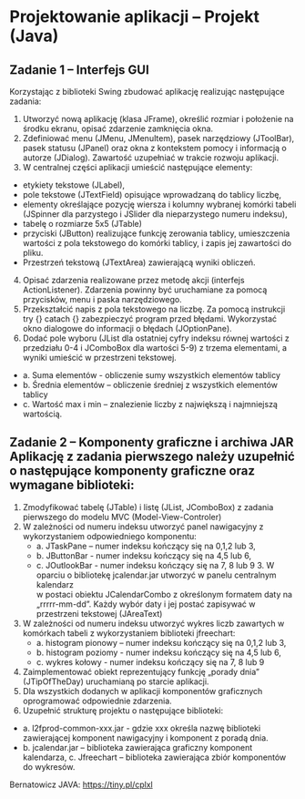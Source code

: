 # Projektowanie aplikacji – Projekt (Java)  
## Zadanie 1 – Interfejs GUI  
Korzystając  z  biblioteki  Swing  zbudować  aplikację  realizując  następujące
zadania:
1. Utworzyć  nową  aplikację  (klasa  JFrame),  określić  rozmiar  i  położenie  na  środku
   ekranu, opisać zdarzenie zamknięcia okna.
2. Zdefiniować menu (JMenu, JMenuItem), pasek narzędziowy (JToolBar), pasek statusu
   (JPanel) oraz okna z kontekstem pomocy i informacją o autorze (JDialog). Zawartość
   uzupełniać w trakcie rozwoju aplikacji. 
3. W centralnej części aplikacji umieścić następujące elementy:
  - etykiety tekstowe (JLabel),  
  - pole tekstowe (JTextField) opisujące wprowadzaną do tablicy liczbę,  
  - elementy  określające  pozycję  wiersza  i  kolumny  wybranej  komórki  tabeli
  (JSpinner dla parzystego i JSlider dla nieparzystego numeru indeksu),  
  - tabelę o rozmiarze 5x5 (JTable)  
  - przyciski  (JButton)    realizujące  funkcję  zerowania  tablicy,  umieszczenia
  wartości z pola tekstowego do komórki tablicy, i zapis jej zawartości do pliku.
  - Przestrzeń tekstową (JTextArea) zawierającą wyniki obliczeń. 
 4. Opisać zdarzenia realizowane przez metodę akcji (interfejs ActionListener). Zdarzenia
  powinny być uruchamiane za pomocą przycisków, menu i paska narzędziowego. 
5. Przekształcić napis z pola tekstowego na liczbę. Za pomocą instrukcji try {} catach {}
  zabezpieczyć  program  przed  błędami.  Wykorzystać  okno  dialogowe  do  informacji o błędach (JOptionPane).
  6. Dodać pole wyboru (JList dla ostatniej cyfry indeksu równej wartości z przedziału 0-4
    i JComboBox dla wartości 5-9) z trzema elementami, a wyniki umieścić w przestrzeni
    tekstowej.  
- a. Suma elementów - obliczenie sumy wszystkich elementów tablicy 
- b. Średnia elementów – obliczenie średniej z wszystkich elementów tablicy 
- c. Wartość max i min – znalezienie liczby z największą i najmniejszą wartością.  


## Zadanie 2 – Komponenty graficzne i archiwa JAR  Aplikację  z  zadania  pierwszego  należy  uzupełnić  o  następujące  komponenty graficzne oraz wymagane biblioteki:
1. Zmodyfikować  tabelę  (JTable)  i  listę  (JList,  JComboBox)  z  zadania  pierwszego  do
   modelu MVC (Model-View-Controler) 
2. W  zależności  od  numeru  indeksu  utworzyć  panel  nawigacyjny  z  wykorzystaniem
   odpowiedniego komponentu: 
   - a. JTaskPane – numer indeksu kończący się na 0,1,2 lub 3, 
   - b. JButtonBar - numer indeksu kończący się na 4,5 lub 6, 
   - c. JOutlookBar - numer indeksu kończący się na 7, 8 lub 9 3. W  oparciu  o  bibliotekę  jcalendar.jar  utworzyć  w panelu centralnym kalendarz  
   w  postaci  obiektu  JCalendarCombo  z  określonym  formatem  daty  na  „rrrrr-mm-dd”.
      Każdy wybór daty i jej postać zapisywać w przestrzeni tekstowej (JAreaText) 
4. W  zależności  od  numeru  indeksu  utworzyć  wykres  liczb  zawartych  w  komórkach
   tabeli z wykorzystaniem biblioteki jfreechart: 
   - a. histogram pionowy – numer indeksu kończący się na 0,1,2 lub 3, 
   - b. histogram poziomy - numer indeksu kończący się na 4,5 lub 6, 
   - c. wykres kołowy - numer indeksu kończący się na 7, 8 lub 9 
5. Zaimplementować  obiekt  reprezentujący  funkcję  „porady  dnia”  (JTipOfTheDay)
   uruchamianą po starcie aplikacji.
6. Dla wszystkich dodanych w  aplikacji  komponentów  graficznych  oprogramować
   odpowiednie zdarzenia. 
7. Uzupełnić strukturę projektu o następujące biblioteki: 
- a. l2fprod-common-xxx.jar  - gdzie xxx określa nazwę biblioteki zawierającej
   komponent nawigacyjny i komponent z poradą dnia.  
- b. jcalendar.jar – biblioteka zawierająca graficzny komponent kalendarza, c. Jfreechart – biblioteka zawierająca zbiór komponentów do wykresów.  

Bernatowicz JAVA: https://tiny.pl/cplxl